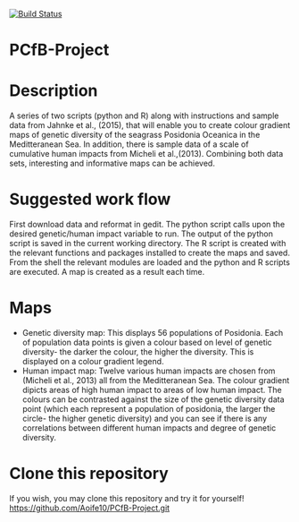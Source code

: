 [![Build Status](https://travis-ci.org/Aoife10/PCfB-Project.svg?branch=master)](https://travis-ci.org/Aoife10/PCfB-Project)

# PCfB-Project


# Description
A series of two scripts (python and R) along with instructions and sample data from Jahnke et al., (2015), that will enable you to create colour gradient maps of genetic diversity of the seagrass Posidonia Oceanica in the Meditteranean Sea. In addition, there is sample data of a scale of cumulative human impacts from Micheli et al.,(2013). Combining both data sets, interesting and informative maps can be achieved.

# Suggested work flow
First download data and reformat in gedit. The python script calls upon the desired genetic/human impact variable to run. The output of the python script is saved in the current working directory. The R script is created with the relevant functions and packages installed to create the maps and saved. From the shell the relevant modules are loaded and the python and R scripts are executed. A map is created as a result each time. 

# Maps
- Genetic diversity map: This displays 56 populations of Posidonia. Each of population data points is given a colour based on level of genetic diversity- the darker the colour, the higher the diversity. This is displayed on a colour gradient legend. 
- Human impact map: Twelve various human impacts are chosen from (Micheli et al., 2013) all from the Meditteranean Sea. The colour gradient dipicts areas of high human impact to areas of low human impact. The colours can be contrasted against the size of the genetic diversity data point (which each represent a population of posidonia, the larger the circle- the higher genetic diversity) and you can see if there is any correlations between different human impacts and degree of genetic diversity.  

# Clone this repository
If you wish, you may clone this repository and try it for yourself!
https://github.com/Aoife10/PCfB-Project.git




  
  
